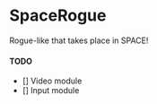 # SpaceRogue #

Rogue-like that takes place in SPACE!

#### TODO ####
- [] Video module
- [] Input module
